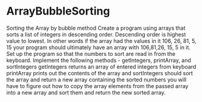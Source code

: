 # ArrayBubbleSorting
Sorting the Array by bubble method
Create a program using arrays that sorts a list of integers in descending order.
Descending order is highest value to lowest.
In other words if the array had the values in it 106, 26, 81, 5, 15 your program should
ultimately have an array with 106,81,26, 15, 5 in it.
Set up the program so that the numbers to sort are read in from the keyboard.
Implement the following methods - getIntegers, printArray, and sortIntegers
getIntegers returns an array of entered integers from keyboard
printArray prints out the contents of the array
and sortIntegers should sort the array and return a new array containing the sorted numbers
you will have to figure out how to copy the array elements from the passed array into a new
array and sort them and return the new sorted array.

